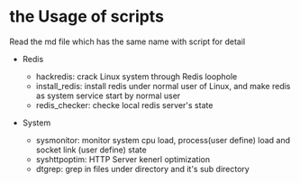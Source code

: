 # the Usage of scripts

Read the md file which has the same name with script for detail

- Redis
	
	- hackredis: crack Linux system through Redis loophole
	- install_redis: install redis under normal user of Linux, and make redis as system service start by normal user
	- redis_checker: checke local redis server's state

- System

	- sysmonitor: monitor system cpu load, process(user define) load and socket link (user define) state
	- syshttpoptim: HTTP Server kenerl optimization
	- dtgrep: grep in files under directory and it's sub directory